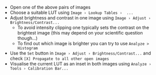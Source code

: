 - Open one of the above pairs of images
- Choose a suitable LUT using `Image › Lookup Tables ›  ... `
- Adjust brightness and contrast in one image using `Image › Adjust › Brightness/Contrast...`
  - To avoid intensity clipping one typically sets the contrast on the brightest image (this may depend on your scientific question though...)
  - To find out which image is brighter you can try to use `Analyze > Histogram` 
- Use the `Set` button in `Image › Adjust › Brightness/Contrast...` and check `[X] Propagate to all other open images`
- Visualise the current LUT as an inset in both images using `Analyze › Tools › Calibration Bar...`
